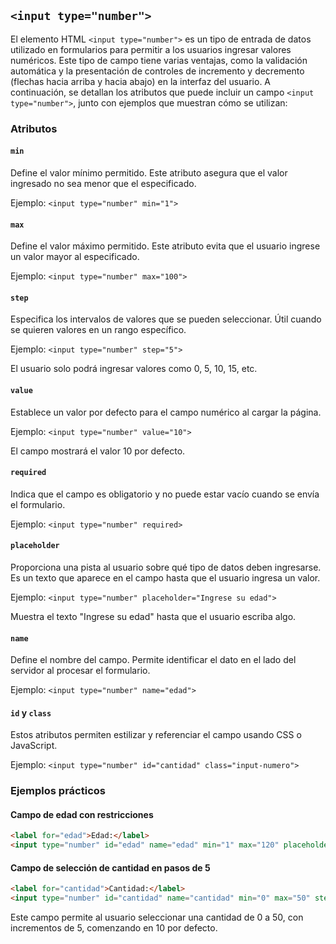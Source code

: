 ## `<input type="number">`

El elemento HTML `<input type="number">` es un tipo de entrada de datos utilizado en formularios para permitir a los usuarios ingresar valores numéricos. Este tipo de campo tiene varias ventajas, como la validación automática y la presentación de controles de incremento y decremento (flechas hacia arriba y hacia abajo) en la interfaz del usuario. A continuación, se detallan los atributos que puede incluir un campo `<input type="number">`, junto con ejemplos que muestran cómo se utilizan:

### Atributos

#### `min` 

Define el valor mínimo permitido. Este atributo asegura que el valor ingresado no sea menor que el especificado.

Ejemplo: `<input type="number" min="1">`

#### `max`

Define el valor máximo permitido. Este atributo evita que el usuario ingrese un valor mayor al especificado.

Ejemplo: `<input type="number" max="100">`

#### `step`

Especifica los intervalos de valores que se pueden seleccionar. Útil cuando se quieren valores en un rango específico.

Ejemplo: `<input type="number" step="5">`

El usuario solo podrá ingresar valores como 0, 5, 10, 15, etc.

#### `value`

Establece un valor por defecto para el campo numérico al cargar la página.

Ejemplo: `<input type="number" value="10">`

El campo mostrará el valor 10 por defecto.

#### `required`

Indica que el campo es obligatorio y no puede estar vacío cuando se envía el formulario.

Ejemplo: `<input type="number" required>`

#### `placeholder`

Proporciona una pista al usuario sobre qué tipo de datos deben ingresarse. Es un texto que aparece en el campo hasta que el usuario ingresa un valor.

Ejemplo: `<input type="number" placeholder="Ingrese su edad">`

Muestra el texto "Ingrese su edad" hasta que el usuario escriba algo.

#### `name`

Define el nombre del campo. Permite identificar el dato en el lado del servidor al procesar el formulario.

Ejemplo: `<input type="number" name="edad">`

#### `id` y `class`

Estos atributos permiten estilizar y referenciar el campo usando CSS o JavaScript.

Ejemplo: `<input type="number" id="cantidad" class="input-numero">`

### Ejemplos prácticos

#### Campo de edad con restricciones

```html
<label for="edad">Edad:</label>
<input type="number" id="edad" name="edad" min="1" max="120" placeholder="Ingrese su edad" required>
```
#### Campo de selección de cantidad en pasos de 5

```html
<label for="cantidad">Cantidad:</label>
<input type="number" id="cantidad" name="cantidad" min="0" max="50" step="5" value="10">
```

Este campo permite al usuario seleccionar una cantidad de 0 a 50, con incrementos de 5, comenzando en 10 por defecto.


